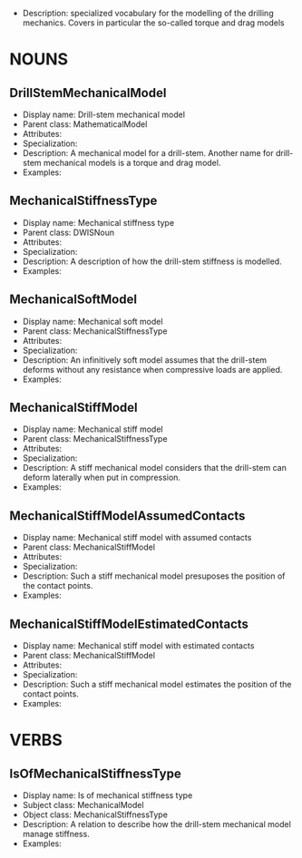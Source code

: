 - Description: specialized vocabulary for the modelling of the drilling mechanics. Covers in particular the so-called torque and drag models

# NOUNS
## DrillStemMechanicalModel <!-- NOUN -->
- Display name: Drill-stem mechanical model
- Parent class: MathematicalModel
- Attributes:
- Specialization: 
- Description: A mechanical model for a drill-stem. Another name for drill-stem mechanical models is a torque and drag model.
- Examples:
## MechanicalStiffnessType <!-- NOUN -->
- Display name: Mechanical stiffness type
- Parent class: DWISNoun
- Attributes:
- Specialization: 
- Description: A description of how the drill-stem stiffness is modelled.
- Examples:
## MechanicalSoftModel <!-- NOUN -->
- Display name: Mechanical soft model
- Parent class: MechanicalStiffnessType
- Attributes:
- Specialization: 
- Description: An infinitively soft model assumes that the drill-stem deforms without any resistance when compressive loads are applied.
- Examples:
## MechanicalStiffModel <!-- NOUN -->
- Display name: Mechanical stiff model
- Parent class: MechanicalStiffnessType
- Attributes:
- Specialization:
- Description: A stiff mechanical model considers that the drill-stem can deform laterally when put in compression.
- Examples:
## MechanicalStiffModelAssumedContacts<!-- NOUN -->
- Display name: Mechanical stiff model with assumed contacts
- Parent class: MechanicalStiffModel
- Attributes:
- Specialization:
- Description: Such a stiff mechanical model presuposes the position of the contact points.
- Examples:
## MechanicalStiffModelEstimatedContacts<!-- NOUN -->
- Display name: Mechanical stiff model with estimated contacts
- Parent class: MechanicalStiffModel
- Attributes:
- Specialization:
- Description: Such a stiff mechanical model estimates the position of the contact points.
- Examples:


# VERBS
## IsOfMechanicalStiffnessType <!-- VERB -->
- Display name: Is of mechanical stiffness type
- Subject class: MechanicalModel
- Object class: MechanicalStiffnessType
- Description: A relation to describe how the drill-stem mechanical model manage stiffness.
- Examples: 
